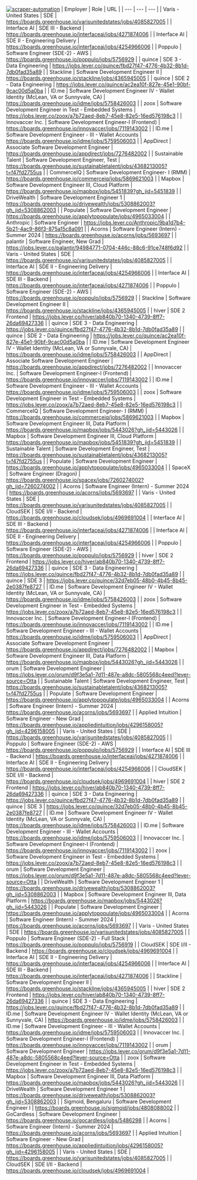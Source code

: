 [![scraper-automation](https://github.com/azad-ali786/Job_Openings/actions/workflows/scraper-automation.yml/badge.svg)](https://github.com/azad-ali786/Job_Openings/actions/workflows/scraper-automation.yml)
| Employer | Role | URL |
| --- | --- | --- |
| Varis - United States | SDE | https://boards.greenhouse.io/varisunitedstates/jobs/4085827005 |
| Interface AI | SDE III - Backend | https://boards.greenhouse.io/interfaceai/jobs/4271874006 |
| Interface AI | SDE II - Engineering Delivery | https://boards.greenhouse.io/interfaceai/jobs/4254966006 |
| Poppulo | Software Engineer (SDE-2) - AWS | https://boards.greenhouse.io/poppulo/jobs/5756929 |
| quince | SDE 3 - Data Engineering | https://jobs.lever.co/quince/fbd27f47-4776-4b32-8b1d-7db0fad35a89 |
| Stackline | Software Development  Engineer II | https://boards.greenhouse.io/stackline/jobs/4365945005 |
| quince | SDE 2 - Data Engineering | https://jobs.lever.co/quince/ac2ea10f-827e-45e1-90bf-9cac00d5a0ba |
| ID.me | Software Development Engineer IV - Wallet Identity (McLean, VA or Sunnyvale, CA) | https://boards.greenhouse.io/idme/jobs/5758426003 |
| zoox | Software Development Engineer in Test - Embedded Systems | https://jobs.lever.co/zoox/a7b72aed-8eb7-45e8-82e5-16ed576198c3 |
| Innovaccer Inc. | Software Development Engineer-I (Frontend) | https://boards.greenhouse.io/innovaccer/jobs/7119143002 |
| ID.me | Software Development Engineer - III - Wallet Accounts | https://boards.greenhouse.io/idme/jobs/5759506003 |
| AppDirect | Associate Software Development Engineer | https://boards.greenhouse.io/appdirect/jobs/7276482002 |
| Sustainable Talent | Software Development Engineer, Test | https://boards.greenhouse.io/sustainabletalent/jobs/4368213005?t=f47fd2755us |
| CommerceIQ | Software Development Engineer- I (RMM) | https://boards.greenhouse.io/commerceiq/jobs/5869621003 |
| Mapbox | Software Development Engineer III, Cloud Platform | https://boards.greenhouse.io/mapbox/jobs/5451839?gh_jid=5451839 |
| DriveWealth | Software Development Engineer 1 | https://boards.greenhouse.io/drivewealth/jobs/5308862003?gh_jid=5308862003 |
| Populate | Software Development Engineer | https://boards.greenhouse.io/applytopopulate/jobs/4965033004 |
| Anthropic | Software Engineer | https://jobs.lever.co/Anthropic/9ba1d7b4-5b21-4ac9-86f3-875a15c8a091 |
| Acorns | Software Engineer (Intern) - Summer 2024 | https://boards.greenhouse.io/acorns/jobs/5693697 |
| palantir | Software Engineer, New Grad | https://jobs.lever.co/palantir/94984771-0704-446c-88c6-91ce748f6d92 |
| Varis - United States | SDE | https://boards.greenhouse.io/varisunitedstates/jobs/4085827005 |
| Interface AI | SDE II - Engineering Delivery | https://boards.greenhouse.io/interfaceai/jobs/4254966006 |
| Interface AI | SDE III - Backend | https://boards.greenhouse.io/interfaceai/jobs/4271874006 |
| Poppulo | Software Engineer (SDE-2) - AWS | https://boards.greenhouse.io/poppulo/jobs/5756929 |
| Stackline | Software Development  Engineer II | https://boards.greenhouse.io/stackline/jobs/4365945005 |
| hiver | SDE 2  Frontend | https://jobs.lever.co/hiver/ab840b70-1340-4739-8ff7-26da69427336 |
| quince | SDE 3 - Data Engineering | https://jobs.lever.co/quince/fbd27f47-4776-4b32-8b1d-7db0fad35a89 |
| quince | SDE 2 - Data Engineering | https://jobs.lever.co/quince/ac2ea10f-827e-45e1-90bf-9cac00d5a0ba |
| ID.me | Software Development Engineer IV - Wallet Identity (McLean, VA or Sunnyvale, CA) | https://boards.greenhouse.io/idme/jobs/5758426003 |
| AppDirect | Associate Software Development Engineer | https://boards.greenhouse.io/appdirect/jobs/7276482002 |
| Innovaccer Inc. | Software Development Engineer-I (Frontend) | https://boards.greenhouse.io/innovaccer/jobs/7119143002 |
| ID.me | Software Development Engineer - III - Wallet Accounts | https://boards.greenhouse.io/idme/jobs/5759506003 |
| zoox | Software Development Engineer in Test - Embedded Systems | https://jobs.lever.co/zoox/a7b72aed-8eb7-45e8-82e5-16ed576198c3 |
| CommerceIQ | Software Development Engineer- I (RMM) | https://boards.greenhouse.io/commerceiq/jobs/5869621003 |
| Mapbox | Software Development Engineer III, Data Platform | https://boards.greenhouse.io/mapbox/jobs/5443026?gh_jid=5443026 |
| Mapbox | Software Development Engineer III, Cloud Platform | https://boards.greenhouse.io/mapbox/jobs/5451839?gh_jid=5451839 |
| Sustainable Talent | Software Development Engineer, Test | https://boards.greenhouse.io/sustainabletalent/jobs/4368213005?t=f47fd2755us |
| Populate | Software Development Engineer | https://boards.greenhouse.io/applytopopulate/jobs/4965033004 |
| SpaceX | Software Engineer (Dragon) | https://boards.greenhouse.io/spacex/jobs/7260274002?gh_jid=7260274002 |
| Acorns | Software Engineer (Intern) - Summer 2024 | https://boards.greenhouse.io/acorns/jobs/5693697 |
| Varis - United States | SDE | https://boards.greenhouse.io/varisunitedstates/jobs/4085827005 |
| CloudSEK | SDE I/II - Backend | https://boards.greenhouse.io/cloudsek/jobs/4969691004 |
| Interface AI | SDE III - Backend | https://boards.greenhouse.io/interfaceai/jobs/4271874006 |
| Interface AI | SDE II - Engineering Delivery | https://boards.greenhouse.io/interfaceai/jobs/4254966006 |
| Poppulo | Software Engineer (SDE-2) - AWS | https://boards.greenhouse.io/poppulo/jobs/5756929 |
| hiver | SDE 2  Frontend | https://jobs.lever.co/hiver/ab840b70-1340-4739-8ff7-26da69427336 |
| quince | SDE 3 - Data Engineering | https://jobs.lever.co/quince/fbd27f47-4776-4b32-8b1d-7db0fad35a89 |
| quince | SDE 3 | https://jobs.lever.co/quince/32d7eb05-48b0-4b45-8b45-2e0387fe8727 |
| ID.me | Software Development Engineer IV - Wallet Identity (McLean, VA or Sunnyvale, CA) | https://boards.greenhouse.io/idme/jobs/5758426003 |
| zoox | Software Development Engineer in Test - Embedded Systems | https://jobs.lever.co/zoox/a7b72aed-8eb7-45e8-82e5-16ed576198c3 |
| Innovaccer Inc. | Software Development Engineer-I (Frontend) | https://boards.greenhouse.io/innovaccer/jobs/7119143002 |
| ID.me | Software Development Engineer - III - Wallet Accounts | https://boards.greenhouse.io/idme/jobs/5759506003 |
| AppDirect | Associate Software Development Engineer | https://boards.greenhouse.io/appdirect/jobs/7276482002 |
| Mapbox | Software Development Engineer III, Data Platform | https://boards.greenhouse.io/mapbox/jobs/5443026?gh_jid=5443026 |
| orum | Software Development Engineer | https://jobs.lever.co/orum/d9f3e5a1-7d11-487e-a8dc-5805568c4eed?lever-source=Otta |
| Sustainable Talent | Software Development Engineer, Test | https://boards.greenhouse.io/sustainabletalent/jobs/4368213005?t=f47fd2755us |
| Populate | Software Development Engineer | https://boards.greenhouse.io/applytopopulate/jobs/4965033004 |
| Acorns | Software Engineer (Intern) - Summer 2024 | https://boards.greenhouse.io/acorns/jobs/5693697 |
| Applied Intuition | Software Engineer - New Grad | https://boards.greenhouse.io/appliedintuition/jobs/4296158005?gh_jid=4296158005 |
| Varis - United States | SDE | https://boards.greenhouse.io/varisunitedstates/jobs/4085827005 |
| Poppulo | Software Engineer (SDE-2) - AWS | https://boards.greenhouse.io/poppulo/jobs/5756929 |
| Interface AI | SDE III - Backend | https://boards.greenhouse.io/interfaceai/jobs/4271874006 |
| Interface AI | SDE II - Engineering Delivery | https://boards.greenhouse.io/interfaceai/jobs/4254966006 |
| CloudSEK | SDE I/II - Backend | https://boards.greenhouse.io/cloudsek/jobs/4969691004 |
| hiver | SDE 2  Frontend | https://jobs.lever.co/hiver/ab840b70-1340-4739-8ff7-26da69427336 |
| quince | SDE 3 - Data Engineering | https://jobs.lever.co/quince/fbd27f47-4776-4b32-8b1d-7db0fad35a89 |
| quince | SDE 3 | https://jobs.lever.co/quince/32d7eb05-48b0-4b45-8b45-2e0387fe8727 |
| ID.me | Software Development Engineer IV - Wallet Identity (McLean, VA or Sunnyvale, CA) | https://boards.greenhouse.io/idme/jobs/5758426003 |
| ID.me | Software Development Engineer - III - Wallet Accounts | https://boards.greenhouse.io/idme/jobs/5759506003 |
| Innovaccer Inc. | Software Development Engineer-I (Frontend) | https://boards.greenhouse.io/innovaccer/jobs/7119143002 |
| zoox | Software Development Engineer in Test - Embedded Systems | https://jobs.lever.co/zoox/a7b72aed-8eb7-45e8-82e5-16ed576198c3 |
| orum | Software Development Engineer | https://jobs.lever.co/orum/d9f3e5a1-7d11-487e-a8dc-5805568c4eed?lever-source=Otta |
| DriveWealth | Software Development Engineer 1 | https://boards.greenhouse.io/drivewealth/jobs/5308862003?gh_jid=5308862003 |
| Mapbox | Software Development Engineer III, Data Platform | https://boards.greenhouse.io/mapbox/jobs/5443026?gh_jid=5443026 |
| Populate | Software Development Engineer | https://boards.greenhouse.io/applytopopulate/jobs/4965033004 |
| Acorns | Software Engineer (Intern) - Summer 2024 | https://boards.greenhouse.io/acorns/jobs/5693697 |
| Varis - United States | SDE | https://boards.greenhouse.io/varisunitedstates/jobs/4085827005 |
| Poppulo | Software Engineer (SDE-2) - Full Stack | https://boards.greenhouse.io/poppulo/jobs/5756919 |
| CloudSEK | SDE I/II - Backend | https://boards.greenhouse.io/cloudsek/jobs/4969691004 |
| Interface AI | SDE II - Engineering Delivery | https://boards.greenhouse.io/interfaceai/jobs/4254966006 |
| Interface AI | SDE III - Backend | https://boards.greenhouse.io/interfaceai/jobs/4271874006 |
| Stackline | Software Development  Engineer II | https://boards.greenhouse.io/stackline/jobs/4365945005 |
| hiver | SDE 2  Frontend | https://jobs.lever.co/hiver/ab840b70-1340-4739-8ff7-26da69427336 |
| quince | SDE 3 - Data Engineering | https://jobs.lever.co/quince/fbd27f47-4776-4b32-8b1d-7db0fad35a89 |
| ID.me | Software Development Engineer IV - Wallet Identity (McLean, VA or Sunnyvale, CA) | https://boards.greenhouse.io/idme/jobs/5758426003 |
| ID.me | Software Development Engineer - III - Wallet Accounts | https://boards.greenhouse.io/idme/jobs/5759506003 |
| Innovaccer Inc. | Software Development Engineer-I (Frontend) | https://boards.greenhouse.io/innovaccer/jobs/7119143002 |
| orum | Software Development Engineer | https://jobs.lever.co/orum/d9f3e5a1-7d11-487e-a8dc-5805568c4eed?lever-source=Otta |
| zoox | Software Development Engineer in Test - Embedded Systems | https://jobs.lever.co/zoox/a7b72aed-8eb7-45e8-82e5-16ed576198c3 |
| Mapbox | Software Development Engineer III, Data Platform | https://boards.greenhouse.io/mapbox/jobs/5443026?gh_jid=5443026 |
| DriveWealth | Software Development Engineer 1 | https://boards.greenhouse.io/drivewealth/jobs/5308862003?gh_jid=5308862003 |
| Sigmoid, Bengaluru | Software Development Engineer I | https://boards.greenhouse.io/sigmoid/jobs/4808088002 |
| GoCardless | Software Development Engineer | https://boards.greenhouse.io/gocardless/jobs/5486298 |
| Acorns | Software Engineer (Intern) - Summer 2024 | https://boards.greenhouse.io/acorns/jobs/5693697 |
| Applied Intuition | Software Engineer - New Grad | https://boards.greenhouse.io/appliedintuition/jobs/4296158005?gh_jid=4296158005 |
| Varis - United States | SDE | https://boards.greenhouse.io/varisunitedstates/jobs/4085827005 |
| CloudSEK | SDE I/II - Backend | https://boards.greenhouse.io/cloudsek/jobs/4969691004 |
